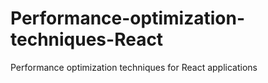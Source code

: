 # Performance-optimization-techniques-React
Performance optimization techniques for React applications
